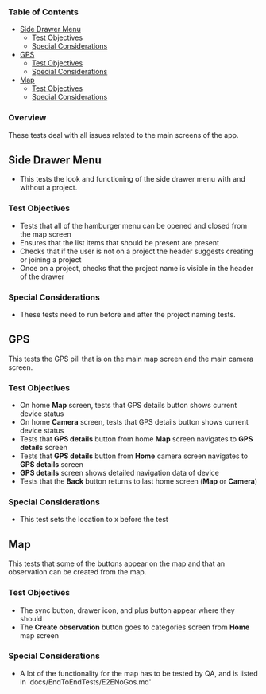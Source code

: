 ### Table of Contents

- [Side Drawer Menu](#side-drawer-menu)
  - [Test Objectives](#test-objectives)
  - [Special Considerations](#special-considerations)
- [GPS](#gps)
  - [Test Objectives](#test-objectives-1)
  - [Special Considerations](#special-considerations-1)
- [Map](#map)
  - [Test Objectives](#test-objectives-2)
  - [Special Considerations](#special-considerations-2)

### Overview

These tests deal with all issues related to the main screens of the app.

## Side Drawer Menu

- This tests the look and functioning of the side drawer menu with and without a project.

### Test Objectives

- Tests that all of the hamburger menu can be opened and closed from the map screen
- Ensures that the list items that should be present are present
- Checks that if the user is not on a project the header suggests creating or joining a project
- Once on a project, checks that the project name is visible in the header of the drawer

### Special Considerations

- These tests need to run before and after the project naming tests.

## GPS

This tests the GPS pill that is on the main map screen and the main camera screen.

### Test Objectives

- On home **Map** screen, tests that GPS details button shows current device status
- On home **Camera** screen, tests that GPS details button shows current device status
- Tests that **GPS details** button from home **Map** screen navigates to **GPS details** screen
- Tests that **GPS details** button from **Home** camera screen navigates to **GPS details** screen
- **GPS details** screen shows detailed navigation data of device
- Tests that the **Back** button returns to last home screen (**Map** or **Camera**)

### Special Considerations

- This test sets the location to x before the test

## Map

This tests that some of the buttons appear on the map and that an observation can be created from the map.

### Test Objectives

- The sync button, drawer icon, and plus button appear where they should
- The **Create observation** button goes to categories screen from **Home** map screen

### Special Considerations

- A lot of the functionality for the map has to be tested by QA, and is listed in 'docs/EndToEndTests/E2ENoGos.md'
